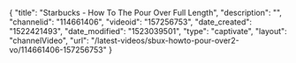 {
    "title": "Starbucks - How To The Pour Over Full Length",
    "description": "",
    "channelid": "114661406",
    "videoid": "157256753",
    "date_created": "1522421493",
    "date_modified": "1523039501",
    "type": "captivate",
    "layout": "channelVideo",
    "url": "\/latest-videos\/sbux-howto-pour-over2-vo\/114661406-157256753"
}